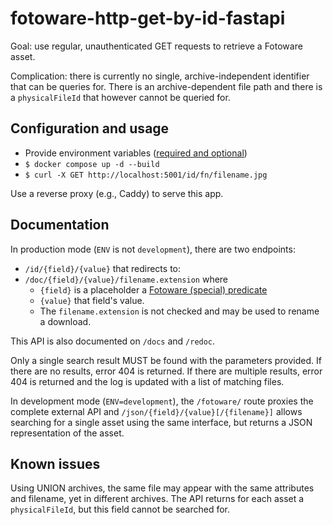 # fotoware-http-get-by-id-fastapi

Goal: use regular, unauthenticated GET requests to retrieve a Fotoware asset.

Complication: there is currently no single, archive-independent identifier that can be queries for.
There is an archive-dependent file path and there is a `physicalFileId` that however cannot be queried for.

## Configuration and usage

- Provide environment variables ([required and optional](app/config.py))
- `$ docker compose up -d --build`
- `$ curl -X GET http://localhost:5001/id/fn/filename.jpg`

Use a reverse proxy (e.g., Caddy) to serve this app.

## Documentation

In production mode (`ENV` is not `development`), there are two endpoints:

- `/id/{field}/{value}` that redirects to:
- `/doc/{field}/{value}/filename.extension` where
  - `{field}` is a placeholder a [Fotoware (special) predicate][pred]
  - `{value}` that field's value.
  - The `filename.extension` is not checked and may be used to rename a download.

This API is also documented on `/docs` and `/redoc`.

Only a single search result MUST be found with the parameters provided.
If there are no results, error 404 is returned.
If there are multiple results, error 404 is returned and the log is updated with a list of matching files.

In development mode (`ENV=development`), the `/fotoware/` route proxies the complete external API and `/json/{field}/{value}[/{filename}]` allows searching for a single asset using the same interface, but returns a JSON representation of the asset.

[pred]: https://learn.fotoware.com/FotoWare_SaaS/Navigating_and_searching_to_find_your_assets/Searching_in_FotoWare/001_Searching_for_assets/FotoWare_Search_Expressions_Reference

## Known issues

Using UNION archives, the same file may appear with the same attributes and filename, yet in different archives.
The API returns for each asset a `physicalFileId`, but this field cannot be searched for.
